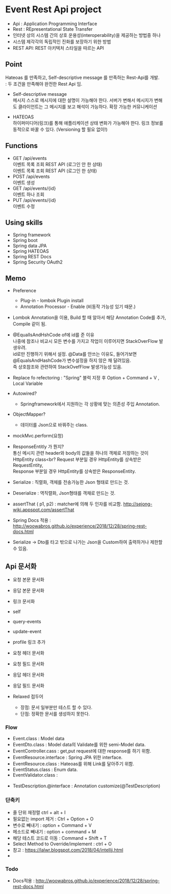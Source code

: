 # Event Rest Api project
- Api : Application Programming Interface <br>
- Rest : REpresentational State Transfer
- 인터넷 상의 시스템 간의 상호 운용성(interoperability)을 제공하는 방법중 하나
- 시스템 제각각의 독립적인 진화를 보장하기 위한 방법
- REST API: REST 아키텍처 스타일을 따르는 API


## Point
Hateoas 를 만족하고, Self-descriptive message 를 만족하는 Rest-Api를 개발.<br>
 : 두 조건을 만족해야 완전한 Rest Api 임.
 
 - Self-descriptive message<br>
   메시지 스스로 메시지에 대한 설명이 가능해야 한다.
   서버가 변해서 메시지가 변해도 클라이언트는 그 메시지를 보고 해석이 가능하다.
   확장 가능한 커뮤니케이션
   
  - HATEOAS<br>
   하이퍼미디어(링크)를 통해 애플리케이션 상태 변화가 가능해야 한다.
   링크 정보를 동적으로 바꿀 수 있다. (Versioning 할 필요 없이!)


## Functions
 - GET /api/events <br>
이벤트 목록 조회 REST API (로그인 안 한 상태)<br>
이벤트 목록 조회 REST API (로그인 한 상태)
- POST /api/events <br>
이벤트 생성
- GET /api/events/{id} <br>
  이벤트 하나 조회
- PUT /api/events/{id} <br>
  이벤트 수정

## Using skills
- Spring framework
- Spring boot
- Spring data JPA
- Spring HATEOAS
- Spring REST Docs
- Spring Security OAuth2

## Memo
- Preference
  - Plug-in - lombok Plugin install
  - Annotation Processor - Enable (비동작 가능성 있기 때문.)
- Lombok Annotation을 이용, Build 할 때 알아서 해당 Annotation Code를 추가, Compile 같이 됨.
- @EqualIsAndHshCode of에 id를 준 이유<br> 
나중에 참조나 비교시 모든 변수를 가지고 작업이 이루어지면
      StackOverFlow 발생우려. 
      <br>id로만 진행하기 위해서 설정.
      @Data를 안쓰는 이유도, 들어가보면 @EqualsAndHashCode가 변수설정을 하지 않은 채 달려있음.<br>
      즉 상호참조와 관련하여 StackOvefFlow 발생가능성 있음.
 
 - Replace fo refectoring : "Spring" 블럭 지정 후 Option + Command + V , Local Variable
 - Autowired?
   - Springframework에서 지원하는 각 상황에 맞는 의존성 주입 Annotation.
 - ObjectMapper?
   - 데이터를 Json으로 바꿔주는 class.
 - mockMvc.perform(요청)
 - ResponseEntitly 가 뭔지? <br>
          통신 메시지 관련 header와 body의 값들을 하나의 객체로 저장하는 것이 HttpEntity class<br?
          Request 부분일 경우 HttpEntity를 상속받은 RequestEntity,<br>
          Response 부분일 경우 HttpEntity를 상속받은 ResponseEntity.<br>
 - Serialize : 직렬화, 객체를 전송가능한 Json 형태로 만드는 것.
 - Deserialize : 역직렬화, Json형태를 객채로 만드는 것.
 - assertThat ( p1, p2) : matcher에 의해 두 인자를 비교함. http://sejong-wiki.appspot.com/assertThat
 - Spring Docs 적용 : http://woowabros.github.io/experience/2018/12/28/spring-rest-docs.html
 - Serialize -> Dto를 타고 밖으로 나가는 Json을 Custom하여 출력하거나 제한할 수 있음.
 
 
 
 ## Api 문서화
 - 요청 본문 문서화
 - 응답 본문 문서화
 - 링크 문서화
 - self
 - query-events
 - update-event
 - profile 링크 추가
 - 요청 헤더 문서화
 - 요청 필드 문서화
 - 응답 헤더 문서화
 - 응답 필드 문서화
 
 - Relaxed 접두어
   - 장점: 문서 일부분만 테스트 할 수 있다.
   - 단점: 정확한 문서를 생성하지 못한다.
   
   
### Flow
 - Event.class : Model data
 - EventDto.class : Model data의 Validate를 위한 semi-Model data.
 - EventController.cass : get,put request에 대한 response를 하기 위함.
 - EventResource.interface : Spring JPA 위한 interface.
 - EventResource.class : Hateoas를 위해 Link를 달아주기 위함.
 - EventStatus.class : Enum data.
 - EventValidator.class  :
 <br><br>
 - TestDescription.@interface : Annotation customize(@TestDescription)
  

### 단축키
 - 줄 단위 재정렬 ctrl + alt + I <br>
 - 필요없는 import 제거 : Ctrl + Option + O <br>
 - 변수로 빼내기 : option + Command + V <br>
 - 메소드로 빼내기 : option + command + M <br>
 - 해당 테스트 코드로 이동 : Command + Shift + T<br>
 - Select Method to Override/implement : ctrl + O <br>
 - 참고 : https://lalwr.blogspot.com/2018/04/intellij.html
 - 
   


### Todo
- Docs적용 :  http://woowabros.github.io/experience/2018/12/28/spring-rest-docs.html